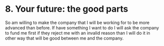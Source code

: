 # 8. Your future: the good parts

So am willing to make the company that I will be working for to be more advanced than before. If have something I want to do I will ask the company to fund me first if they reject me with an invalid reason than I will do it in other way that will be good between me and the company.
